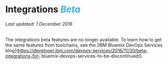 # Integrations <em><span style="color: #35b2d5">Beta</span></em>
###### Last updated: 1 December 2016

The integrations beta features are no longer available. To learn how to get the same features from toolchains, see the [IBM Bluemix DevOps Services blog](https://developer.ibm.com/devops-services/2016/11/30/beta-integrations-for-
bluemix-devops-services-to-be-discontinued/).


